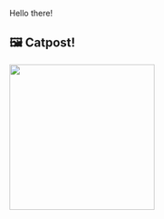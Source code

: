 Hello there!



## 🖼️ Catpost!

<sub>
    <img src="https://cdn2.thecatapi.com/images/dpd.jpg" height="256">
</sub>

